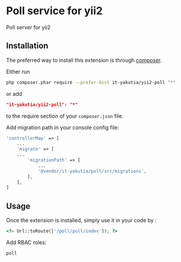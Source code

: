Poll service for yii2
=====================
Poll server for yii2

Installation
------------

The preferred way to install this extension is through [composer](http://getcomposer.org/download/).

Either run

```sh
php composer.phar require --prefer-dist it-yakutia/yii2-poll "*"
```

or add

```json
"it-yakutia/yii2-poll": "*"
```

to the require section of your `composer.json` file.

Add migration path in your console config file:

```php
'controllerMap' => [
    ...
    'migrate' => [
    ...
        'migrationPath' => [
            ...
            '@vendor/it-yakutia/poll/src/migrations',
        ],
    ],
]
```

Usage
-----

Once the extension is installed, simply use it in your code by  :

```php
<?= Url::toRoute(['/poll/poll/index']); ?>
```

Add RBAC roles:

```
poll
```